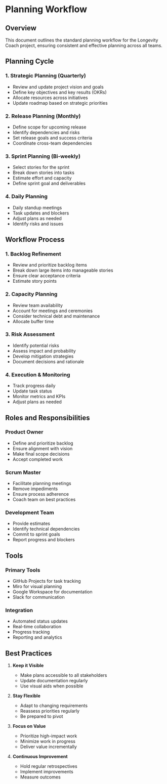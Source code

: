 # Planning Workflow

## Overview
This document outlines the standard planning workflow for the Longevity Coach project, ensuring consistent and effective planning across all teams.

## Planning Cycle

### 1. Strategic Planning (Quarterly)
- Review and update project vision and goals
- Define key objectives and key results (OKRs)
- Allocate resources across initiatives
- Update roadmap based on strategic priorities

### 2. Release Planning (Monthly)
- Define scope for upcoming release
- Identify dependencies and risks
- Set release goals and success criteria
- Coordinate cross-team dependencies

### 3. Sprint Planning (Bi-weekly)
- Select stories for the sprint
- Break down stories into tasks
- Estimate effort and capacity
- Define sprint goal and deliverables

### 4. Daily Planning
- Daily standup meetings
- Task updates and blockers
- Adjust plans as needed
- Identify risks and issues

## Workflow Process

### 1. Backlog Refinement
- Review and prioritize backlog items
- Break down large items into manageable stories
- Ensure clear acceptance criteria
- Estimate story points

### 2. Capacity Planning
- Review team availability
- Account for meetings and ceremonies
- Consider technical debt and maintenance
- Allocate buffer time

### 3. Risk Assessment
- Identify potential risks
- Assess impact and probability
- Develop mitigation strategies
- Document decisions and rationale

### 4. Execution & Monitoring
- Track progress daily
- Update task status
- Monitor metrics and KPIs
- Adjust plans as needed

## Roles and Responsibilities

### Product Owner
- Define and prioritize backlog
- Ensure alignment with vision
- Make final scope decisions
- Accept completed work

### Scrum Master
- Facilitate planning meetings
- Remove impediments
- Ensure process adherence
- Coach team on best practices

### Development Team
- Provide estimates
- Identify technical dependencies
- Commit to sprint goals
- Report progress and blockers

## Tools

### Primary Tools
- GitHub Projects for task tracking
- Miro for visual planning
- Google Workspace for documentation
- Slack for communication

### Integration
- Automated status updates
- Real-time collaboration
- Progress tracking
- Reporting and analytics

## Best Practices

1. **Keep it Visible**
   - Make plans accessible to all stakeholders
   - Update documentation regularly
   - Use visual aids when possible

2. **Stay Flexible**
   - Adapt to changing requirements
   - Reassess priorities regularly
   - Be prepared to pivot

3. **Focus on Value**
   - Prioritize high-impact work
   - Minimize work in progress
   - Deliver value incrementally

4. **Continuous Improvement**
   - Hold regular retrospectives
   - Implement improvements
   - Measure outcomes

